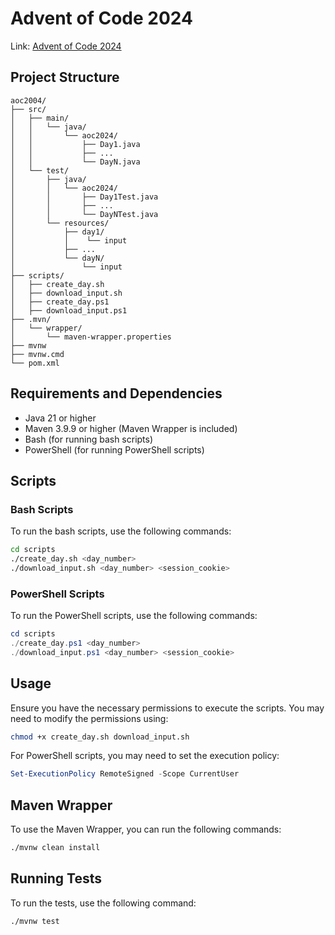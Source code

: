 # Advent of Code 2024

Link: [Advent of Code 2024](https://adventofcode.com/2024)

## Project Structure

```
aoc2004/
├── src/
│   ├── main/
│   │   └── java/
│   │       └── aoc2024/
│   │           ├── Day1.java
│   │           ├── ...
│   │           └── DayN.java
│   └── test/
│       ├── java/
│       │   └── aoc2024/
│       │       ├── Day1Test.java
│       │       ├── ...
│       │       └── DayNTest.java
│       └── resources/
│           ├── day1/
│           │    └── input
│           ├── ...
│           └── dayN/
│               └── input
├── scripts/
│   ├── create_day.sh
│   ├── download_input.sh
│   ├── create_day.ps1
│   ├── download_input.ps1
├── .mvn/
│   └── wrapper/
│       └── maven-wrapper.properties
├── mvnw
├── mvnw.cmd
└── pom.xml
```

## Requirements and Dependencies

- Java 21 or higher
- Maven 3.9.9 or higher (Maven Wrapper is included)
- Bash (for running bash scripts)
- PowerShell (for running PowerShell scripts)

## Scripts

### Bash Scripts

To run the bash scripts, use the following commands:

```bash
cd scripts
./create_day.sh <day_number>
./download_input.sh <day_number> <session_cookie>
```

### PowerShell Scripts

To run the PowerShell scripts, use the following commands:

```powershell
cd scripts
./create_day.ps1 <day_number>
./download_input.ps1 <day_number> <session_cookie>
```

## Usage

Ensure you have the necessary permissions to execute the scripts. You may need to modify the permissions using:

```bash
chmod +x create_day.sh download_input.sh
```

For PowerShell scripts, you may need to set the execution policy:

```powershell
Set-ExecutionPolicy RemoteSigned -Scope CurrentUser
```

## Maven Wrapper

To use the Maven Wrapper, you can run the following commands:

```bash
./mvnw clean install
```

## Running Tests

To run the tests, use the following command:

```bash
./mvnw test
```
